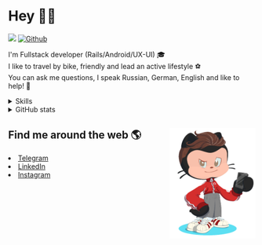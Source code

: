 # Hey 👋🏻 

![](https://komarev.com/ghpvc/?username=your-github-HarshBarash&color=grey) [![Github](https://img.shields.io/github/followers/HarshBarash?label=Follow&style=social)](https://github.com/HarshBarash)

I'm  Fullstack developer (Rails/Android/UX-UI) 🎓  <br />
I like to travel by bike, friendly and lead an active lifestyle ⚽ <br />
You can ask me questions, I speak Russian, German, English and like to help! 💬  <br />

<details>
    <summary> Skills </summary>
   <p>
      <br/>
      <img src="https://img.shields.io/badge/Ruby_on_Rails-CC0000?style=for-the-badge&logo=ruby-on-rails&logoColor=white" />
      <img src="https://img.shields.io/badge/Ruby-CC342D?style=for-the-badge&logo=ruby&logoColor=white" />
      <img src="https://img.shields.io/badge/Bootstrap-563D7C?style=for-the-badge&logo=bootstrap&logoColor=white" />
      <img src="https://img.shields.io/badge/PostgreSQL-316192?style=for-the-badge&logo=postgresql&logoColor=white" />
      <img src="https://img.shields.io/badge/SQLite-07405E?style=for-the-badge&logo=sqlite&logoColor=white" />
      <img src="https://img.shields.io/badge/Heroku-430098?style=for-the-badge&logo=heroku&logoColor=white"/>
      <img src="https://img.shields.io/badge/GitHub-100000?style=for-the-badge&logo=github&logoColor=white" />
      <br/>
      <img src="https://img.shields.io/badge/Android-3DDC84?style=for-the-badge&logo=android&logoColor=white" />
      <img src="https://img.shields.io/badge/Kotlin-0095D5?&style=for-the-badge&logo=kotlin&logoColor=white" />
      <img src="https://img.shields.io/badge/Java-ED8B00?style=for-the-badge&logo=java&logoColor=white" />
      <img src="https://img.shields.io/badge/Figma-F24E1E?style=for-the-badge&logo=figma&logoColor=white" />
      <img src="https://img.shields.io/badge/firebase-ffca28?style=for-the-badge&logo=firebase&logoColor=black" />
      <img src="https://img.shields.io/badge/Python-FFD43B?style=for-the-badge&logo=python&logoColor=darkgreen" />
      <img src="https://img.shields.io/badge/Trello-0052CC?style=for-the-badge&logo=trello&logoColor=white" />
      <img src="https://img.shields.io/badge/Ubuntu-E95420?style=for-the-badge&logo=ubuntu&logoColor=white" />

   </details>


<details>
    <summary> GitHub stats</summary>
    <br />
   
<!--START_SECTION:waka-->
**🐱 My GitHub Data** 

> 🏆 268 Contributions in the Year 2022
 > 
> 📦 288.2 kB Used in GitHub's Storage 
 > 
> 🚫 Not Opted to Hire
 > 
> 📜 20 Public Repositories 
 > 
> 🔑 24 Private Repositories  
 > 
**I'm an Early 🐤** 

```text
🌞 Morning    129 commits    █████░░░░░░░░░░░░░░░░░░░░   20.98% 
🌆 Daytime    188 commits    ███████░░░░░░░░░░░░░░░░░░   30.57% 
🌃 Evening    268 commits    ███████████░░░░░░░░░░░░░░   43.58% 
🌙 Night      30 commits     █░░░░░░░░░░░░░░░░░░░░░░░░   4.88%

```
📅 **I'm Most Productive on Friday** 

```text
Monday       55 commits     ██░░░░░░░░░░░░░░░░░░░░░░░   8.94% 
Tuesday      89 commits     ███░░░░░░░░░░░░░░░░░░░░░░   14.47% 
Wednesday    86 commits     ███░░░░░░░░░░░░░░░░░░░░░░   13.98% 
Thursday     80 commits     ███░░░░░░░░░░░░░░░░░░░░░░   13.01% 
Friday       136 commits    █████░░░░░░░░░░░░░░░░░░░░   22.11% 
Saturday     89 commits     ███░░░░░░░░░░░░░░░░░░░░░░   14.47% 
Sunday       80 commits     ███░░░░░░░░░░░░░░░░░░░░░░   13.01%

```


📊 **This Week I Spent My Time On** 

```text
⌚︎ Time Zone: Europe/Moscow

💬 Programming Languages: 
Ruby                     13 hrs 3 mins       ████████████████░░░░░░░░░   64.02% 
ERB                      5 hrs 29 mins       ██████░░░░░░░░░░░░░░░░░░░   26.92% 
Text                     28 mins             ░░░░░░░░░░░░░░░░░░░░░░░░░   2.29% 
YAML                     22 mins             ░░░░░░░░░░░░░░░░░░░░░░░░░   1.81% 
JavaScript               21 mins             ░░░░░░░░░░░░░░░░░░░░░░░░░   1.75%

🔥 Editors: 
RubyMine                 20 hrs 21 mins      █████████████████████████   99.76% 
Android Studio           2 mins              ░░░░░░░░░░░░░░░░░░░░░░░░░   0.24%

💻 Operating System: 
Linux                    20 hrs 24 mins      █████████████████████████   100.0%

```

**I Mostly Code in Ruby** 

```text
Ruby                     17 repos            ██████████░░░░░░░░░░░░░░░   41.46% 
Kotlin                   11 repos            ██████░░░░░░░░░░░░░░░░░░░   26.83% 
Java                     7 repos             ████░░░░░░░░░░░░░░░░░░░░░   17.07% 
JavaScript               4 repos             ██░░░░░░░░░░░░░░░░░░░░░░░   9.76% 
Python                   2 repos             █░░░░░░░░░░░░░░░░░░░░░░░░   4.88%

```



 Last Updated on 26/02/2022 16:14:35 UTC
<!--END_SECTION:waka-->
   
<!--    <p align="center">
        <img src="https://github-profile-trophy.vercel.app/?username=HarshBarash&theme=darkhub&margin-w=15" alt="Trophies GitHub" />
    </p>
 -->
   
</details>

## Find me around the web 🌎 <a href="https://github.com//HarshBarash"><img align="right" width="175" height="225" src="https://github.com/HarshBarash/HarshBarash/blob/master/app/assets/images/antonbaranov.png"></a>
<li> <a href="https://t.me/HarshBarash"> Telegram </a> </li>
<li> <a href="https://linkedin.com/in/HarshBarash"> LinkedIn </a> </li>
<li> <a href="https://www.instagram.com/harsh.barash/"> Instagram </a> </li>
